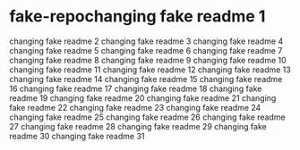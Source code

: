 # fake-repochanging fake readme 1
changing fake readme 2
changing fake readme 3
changing fake readme 4
changing fake readme 5
changing fake readme 6
changing fake readme 7
changing fake readme 8
changing fake readme 9
changing fake readme 10
changing fake readme 11
changing fake readme 12
changing fake readme 13
changing fake readme 14
changing fake readme 15
changing fake readme 16
changing fake readme 17
changing fake readme 18
changing fake readme 19
changing fake readme 20
changing fake readme 21
changing fake readme 22
changing fake readme 23
changing fake readme 24
changing fake readme 25
changing fake readme 26
changing fake readme 27
changing fake readme 28
changing fake readme 29
changing fake readme 30
changing fake readme 31
